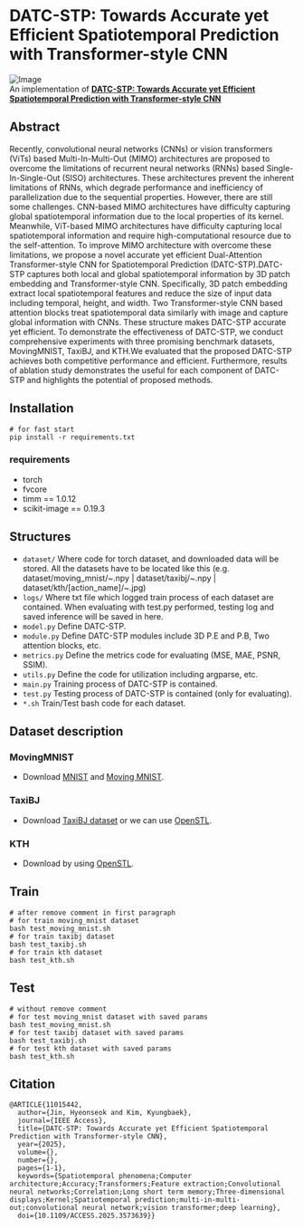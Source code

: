 # DATC-STP: Towards Accurate yet Efficient Spatiotemporal Prediction with Transformer-style CNN
![Image](https://github.com/user-attachments/assets/96c79df2-40f4-48be-a32c-69f311ecb078)<br>
An implementation of **[DATC-STP: Towards Accurate yet Efficient Spatiotemporal Prediction with Transformer-style CNN](https://doi.org/10.1109/ACCESS.2025.3573639)**<br>

## Abstract
Recently, convolutional neural networks (CNNs) or vision transformers (ViTs) based Multi-In-Multi-Out (MIMO) architectures are proposed to overcome the limitations of recurrent neural networks (RNNs) based Single-In-Single-Out (SISO) architectures. These architectures prevent the inherent limitations of RNNs, which degrade performance and inefficiency of parallelization due to the sequential properties. However, there are still some challenges. CNN-based MIMO architectures have difficulty capturing global spatiotemporal information due to the local properties of its kernel. Meanwhile, ViT-based MIMO architectures have difficulty capturing local spatiotemporal information and require high-computational resource due to the self-attention. To improve MIMO architecture with overcome these limitations, we propose a novel accurate yet efficient Dual-Attention Transformer-style CNN for Spatiotemporal Prediction (DATC-STP).DATC-STP captures both local and global spatiotemporal information by 3D patch embedding and Transformer-style CNN. Specifically, 3D patch embedding extract local spatiotemporal features and reduce the size of input data including temporal, height, and width. Two Transformer-style CNN based attention blocks treat spatiotemporal data similarly with image and capture global information with CNNs. These structure makes DATC-STP accurate yet efficient. To demonstrate the effectiveness of DATC-STP, we conduct comprehensive experiments with three promising benchmark datasets, MovingMNIST, TaxiBJ, and KTH.We evaluated that the proposed DATC-STP achieves both competitive performance and efficient. Furthermore, results of ablation study demonstrates the useful for each component of DATC-STP and highlights the potential of proposed methods.

## Installation
```shell
# for fast start
pip install -r requirements.txt
```

### requirements
- torch
- fvcore
- timm == 1.0.12
- scikit-image == 0.19.3

## Structures

- `dataset/` Where code for torch dataset, and downloaded data will be stored. All the datasets have to be located like this (e.g. dataset/moving_mnist/~.npy | dataset/taxibj/~.npy | dataset/kth/[action_name]/~.jpg)
- `logs/` Where txt file which logged train process of each dataset are contained. When evaluating with test.py performed, testing log and saved inference will be saved in here.
- `model.py` Define DATC-STP.
- `module.py` Define DATC-STP modules include 3D P.E and P.B, Two attention blocks, etc.
- `metrics.py` Define the metrics code for evaluating (MSE, MAE, PSNR, SSIM).
- `utils.py` Define the code for utilization including argparse, etc.
- `main.py` Training process of DATC-STP is contained.
- `test.py` Testing process of DATC-STP is contained (only for evaluating).
- `*.sh` Train/Test bash code for each dataset.

## Dataset description
### MovingMNIST
- Download [MNIST](http://yann.lecun.com/exdb/mnist/train-images-idx3-ubyte.gz) and [Moving MNIST](http://www.cs.toronto.edu/~nitish/unsupervised_video/mnist_test_seq.npy).
### TaxiBJ
- Download [TaxiBJ dataset](https://github.com/TolicWang/DeepST/blob/master/data/TaxiBJ/README.md) or we can use [OpenSTL](https://github.com/chengtan9907/OpenSTL).
### KTH
- Download by using [OpenSTL](https://github.com/chengtan9907/OpenSTL).

## Train

```shell
# after remove comment in first paragraph
# for train moving_mnist dataset
bash test_moving_mnist.sh
# for train taxibj dataset
bash test_taxibj.sh
# for train kth dataset
bash test_kth.sh
```

## Test

```shell
# without remove comment
# for test moving_mnist dataset with saved params
bash test_moving_mnist.sh
# for test taxibj dataset with saved params
bash test_taxibj.sh
# for test kth dataset with saved params
bash test_kth.sh
```

## Citation

```
@ARTICLE{11015442,
  author={Jin, Hyeonseok and Kim, Kyungbaek},
  journal={IEEE Access}, 
  title={DATC-STP: Towards Accurate yet Efficient Spatiotemporal Prediction with Transformer-style CNN}, 
  year={2025},
  volume={},
  number={},
  pages={1-1},
  keywords={Spatiotemporal phenomena;Computer architecture;Accuracy;Transformers;Feature extraction;Convolutional neural networks;Correlation;Long short term memory;Three-dimensional displays;Kernel;Spatiotemporal prediction;multi-in-multi-out;convolutional neural network;vision transformer;deep learning},
  doi={10.1109/ACCESS.2025.3573639}}
```
